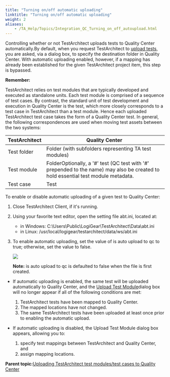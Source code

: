 ```yaml
--- 
title: "Turning on/off automatic uploading"
linktitle: "Turning on/off automatic uploading"
weight: 2
aliases: 
    - /TA_Help/Topics/Integration_QC_Turning_on_off_autoupload.html
---
```


Controlling whether or not TestArchitect uploads tests to Quality Center automatically.By default, when you request TestArchitect to [upload tests](Integration_QC_test_development_step_2.html), you are asked, via a dialog box, to specify the destination folder in Quality Center. With automatic uploading enabled, however, if a mapping has already been established for the given TestArchitect project item, this step is bypassed.

**Remember:**

TestArchitect relies on test modules that are typically developed and executed as standalone units. Each test module is comprised of a sequence of test cases. By contrast, the standard unit of test development and execution in Quality Center is the test, which more closely corresponds to a test case in TestArchitect than a test module. Hence each uploaded TestArchitect test case takes the form of a Quality Center test. In general, the following correspondences are used when moving test assets between the two systems:

|TestArchitect|Quality Center|
|-------------|--------------|
|Test folder|Folder \(with subfolders representing TA test modules\)|
|Test module|FolderOptionally, a '\#' test \(QC test with '\#' prepended to the name\) may also be created to hold essential test module metadata.<br>|
|Test case|Test|

To enable or disable automatic uploading of a given test to Quality Center:

1.  Close TestArchitect Client, if it's running.

2.  Using your favorite text editor, open the setting file abt.ini, located at:

    -   in Windows: C:\\Users\\Public\\LogiGear\\TestArchitect\\Data\\abt.ini
    -   in Linux: /usr/local/logigear/testarchitect/data/ws/abt.ini
3.  To enable automatic uploading, set the value of is auto upload to qc to true; otherwise, set the value to false.

    ![](/images//Images/Integration_QC_xmp_autoupload.png)

    **Note:** is auto upload to qc is defaulted to false when the file is first created.


-   If automatic uploading is enabled, the same test will be uploaded automatically to Quality Center, and the [Upload Test Module](Integration_QC_test_development_step_2.html#step_vnm_v4j_fm)dialog box will no longer appear if all of the following conditions are met:
    1.  TestArchitect tests have been mapped to Quality Center.
    2.  The mapped locations have not changed.
    3.  The same TestArchitect tests have been uploaded at least once prior to enabling the automatic upload.

-   If automatic uploading is disabled, the Upload Test Module dialog box appears, allowing you to:
    1.  specify test mappings between TestArchitect and Quality Center, and
    2.  assign mapping locations.

**Parent topic:**[Uploading TestArchitect test modules/test cases to Quality Center](/TA_Help/Topics/Integration_QC_test_development_step_2.html)

